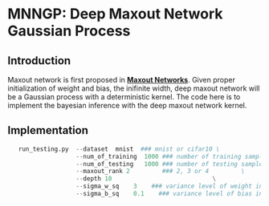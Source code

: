 # MNNGP: Deep Maxout Network Gaussian Process

## Introduction

Maxout network is first proposed in [**Maxout Networks**](https://arxiv.org/pdf/1302.4389.pdf). Given proper initialization of weight and bias, the inifinite width, deep maxout network will be a Gaussian process with a deterministic kernel. The code here is to implement the bayesian inference with the deep maxout network kernel.

## Implementation

```python
   run_testing.py  --dataset  mnist  ### mnist or cifar10 \
                   --num_of_training  1000 ### number of training sample  \
                   --num_of_testing   1000 ### number of testing sample   \
                   --maxout_rank 2         ### 2, 3 or 4         \
                   --depth 10                            \
                   --sigma_w_sq    3    ### variance level of weight initialization  \
                   --sigma_b_sq    0.1    ### variance level of bias initialization  \
```
